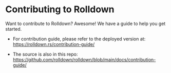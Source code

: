 # Contributing to Rolldown

Want to contribute to Rolldown? Awesome! We have a guide to help you get started.

- For contribution guide, please refer to the deployed version at: https://rolldown.rs/contribution-guide/

- The source is also in this repo: https://github.com/rolldown/rolldown/blob/main/docs/contribution-guide/
